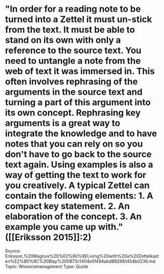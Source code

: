 # "In order for a reading note to be turned into a Zettel it must un-stick from the text. It must be able to stand on its own with only a reference to the source text. You need to untangle a note from the web of text it was immersed in. This often involves rephrasing of the arguments in the source text and turning a part of this argument into its own concept. Rephrasing key arguments is a great way to integrate the knowledge and to have notes that you can rely on so you don't have to go back to the source text again. Using examples is also a way of getting the text to work for you creatively. A typical Zettel can contain the following elements: 1. A compact key statement. 2. An elaboration of the concept. 3. An example you came up with." ([[Eriksson 2015]]:2)

Source: Eriksson,%20Magnus%20%E2%80%9ELiving%20with%20a%20Zettelkasten%E2%80%9C%20Blay%200873c1404e5f494abd892981454b0236.md
Topic: Wissensmanagement
Type: Quote